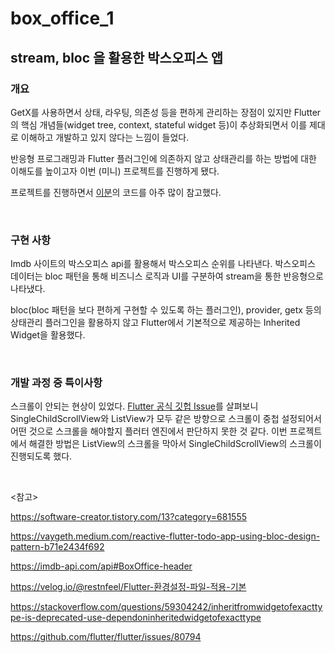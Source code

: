 # box_office_1

## stream, bloc 을 활용한 박스오피스 앱

### 개요

GetX를 사용하면서 상태, 라우팅, 의존성 등을 편하게 관리하는 장점이 있지만 Flutter의 핵심 개념들(widget tree, context, stateful widget 등)이 추상화되면서 이를 제대로 이해하고 개발하고 있지 않다는 느낌이 들었다.

반응형 프로그래밍과 Flutter 플러그인에 의존하지 않고 상태관리를 하는 방법에 대한 이해도를 높이고자 이번 (미니) 프로젝트를 진행하게 됐다.

프로젝트를 진행하면서 [이분](https://software-creator.tistory.com/13?category=681555)의 코드를 아주 많이 참고했다.

<br>

### 구현 사항

Imdb 사이트의 박스오피스 api를 활용해서 박스오피스 순위를 나타낸다. 박스오피스 데이터는 bloc 패턴을 통해 비즈니스 로직과 UI를 구분하여 stream을 통한 반응형으로 나타냈다.

bloc(bloc 패턴을 보다 편하게 구현할 수 있도록 하는 플러그인), provider, getx 등의 상태관리 플러그인을 활용하지 않고 Flutter에서 기본적으로 제공하는 Inherited Widget을 활용했다.

<br>

### 개발 과정 중 특이사항

스크롤이 안되는 현상이 있었다. [Flutter 공식 깃헙 Issue](https://github.com/flutter/flutter/issues/80794)를 살펴보니 SingleChildScrollView와 ListView가 모두 같은 방향으로 스크롤이 중첩 설정되어서 어떤 것으로 스크롤을 해야할지 플러터 엔진에서 판단하지 못한 것 같다. 이번 프로젝트에서 해결한 방법은 ListView의 스크롤을 막아서 SingleChildScrollView의 스크롤이 진행되도록 했다.

<br>

<참고>

https://software-creator.tistory.com/13?category=681555

https://vaygeth.medium.com/reactive-flutter-todo-app-using-bloc-design-pattern-b71e2434f692

https://imdb-api.com/api#BoxOffice-header

https://velog.io/@restnfeel/Flutter-환경설정-파일-적용-기본

https://stackoverflow.com/questions/59304242/inheritfromwidgetofexacttype-is-deprecated-use-dependoninheritedwidgetofexacttype

https://github.com/flutter/flutter/issues/80794
